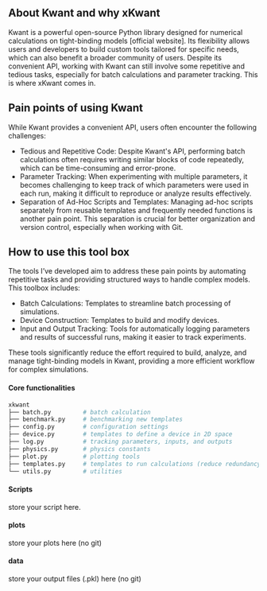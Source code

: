 ## About Kwant and why xKwant
Kwant is a powerful open-source Python library designed for numerical calculations on tight-binding models [official website]. Its flexibility allows users and developers to build custom tools tailored for specific needs, which can also benefit a broader community of users. Despite its convenient API, working with Kwant can still involve some repetitive and tedious tasks, especially for batch calculations and parameter tracking. This is where xKwant comes in. 
## Pain points of using Kwant
While Kwant provides a convenient API, users often encounter the following challenges:
- Tedious and Repetitive Code: Despite Kwant's API, performing batch calculations often requires writing similar blocks of code repeatedly, which can be time-consuming and error-prone.
- Parameter Tracking: When experimenting with multiple parameters, it becomes challenging to keep track of which parameters were used in each run, making it difficult to reproduce or analyze results effectively.
- Separation of Ad-Hoc Scripts and Templates: Managing ad-hoc scripts separately from reusable templates and frequently needed functions is another pain point. This separation is crucial for better organization and version control, especially when working with Git.
## How to use this tool box
The tools I’ve developed aim to address these pain points by automating repetitive tasks and providing structured ways to handle complex models. This toolbox includes:

- Batch Calculations: Templates to streamline batch processing of simulations.
- Device Construction: Templates to build and modify devices.
- Input and Output Tracking: Tools for automatically logging parameters and results of successful runs, making it easier to track experiments.

These tools significantly reduce the effort required to build, analyze, and manage tight-binding models in Kwant, providing a more efficient workflow for complex simulations.

#### Core functionalities
```bash
xkwant
├── batch.py         # batch calculation
├── benchmark.py     # benchmarking new templates
├── config.py        # configuration settings
├── device.py        # templates to define a device in 2D space
├── log.py           # tracking parameters, inputs, and outputs
├── physics.py       # physics constants
├── plot.py          # plotting tools
├── templates.py     # templates to run calculations (reduce redundancy)
└── utils.py         # utilities
```
#### Scripts
store your script here.

#### plots
store your plots here (no git)

#### data
store your output files (.pkl) here (no git)
